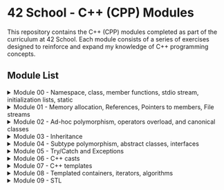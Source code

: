 # 42 School - C++ (CPP) Modules

This repository contains the C++ (CPP) modules completed as part of the curriculum at 42 School. Each module consists of a series of exercises designed to reinforce and expand my knowledge of C++ programming concepts.

## Module List

<details>
<summary>Module 00 - Namespace, class, member functions, stdio stream, initialization lists, static</summary>

- [ex00 - String manipulation and command-line argument handling](./CPP00/ex00/)
- [ex01 - Classes, Object instantiation, Basic I/O, String manipulation](./CPP00/ex01/)
- [ex02 - File recreation, C++ programming, Object-oriented design](./CPP00/ex02/)

**Resources:**
- **OOP in CPP:** [GeeksforGeeks](https://www.geeksforgeeks.org/object-oriented-programming-in-cpp/)
- **std::cin.getline() vs. std::cin:** [Stack Overflow](https://stackoverflow.com/questions/4745858/stdcin-getline-vs-stdcin)
- **atoi() in cpp strings:** [Stack Overflow](https://stackoverflow.com/questions/27640333/how-do-i-use-atoi-function-with-strings-in-c)
- **string.length() vs. string.size():** [Stack Overflow](https://stackoverflow.com/questions/31628940/which-is-faster-c-string-length-or-size)
- **Constructors in CPP:** [GeeksforGeeks](https://www.geeksforgeeks.org/constructors-c/)
- **Destructors in CPP:** [GeeksforGeeks](https://www.geeksforgeeks.org/destructors-c/)
- **C++: cin.getline - no instance of overload function:** [Stack Overflow](https://stackoverflow.com/questions/36459267/c-cin-getline-no-instance-of-overload-function)
- **C++ iomanip Library:** [YouTube](https://www.youtube.com/watch?v=JAEKyNfqm0A)

</details>

<details>
<summary>Module 01 - Memory allocation, References, Pointers to members, File streams</summary>

- [ex00 - Classes, Member Functions, Pointers, Memory Allocation (stack vs. heap), Destructors](./CPP01/ex00/)
- [ex01 - Arrays of Objects, Memory Allocation (array of objects), Object Initialization](./CPP01/ex01/)
- [ex02 - Pointers, References, Memory Addresses](./CPP01/ex02/)
- [ex03 - Composition, Aggregation, Object Relationships, Constructors, Setters](./CPP01/ex03/)
- [ex04 - File I/O, Content copy to new file, Error Handling](./CPP01/ex04/)
- [ex05 - Member Functions, Pointers to Member Functions, Enumeration, Logging](./CPP01/ex05/)
- [ex06 - Switch Statement, Filtering, Logging](./CPP01/ex06/)
  
  ### Resources
- **References in CPP:** [GeeksforGeeks](https://www.geeksforgeeks.org/references-in-c/)
- **Pointer to member functions:** [CodeGuru](https://www.codeguru.com/cplusplus/c-tutorial-pointer-to-member-function/)
- **C++ Pointers - GeeksforGeeks:** [GeeksforGeeks](https://www.geeksforgeeks.org/cpp-pointers/)
- **How to Read File Line by Line in C++:** [Medium](https://medium.com/@teamcode20233/how-to-read-file-line-by-line-in-c-a1d829f697c0)
- **C++ File Handling: How to Open, Write, Read, Close Files in C++:** [Guru99](https://www.guru99.com/cpp-file-read-write-open.html)
</details>
  
<details>
<summary>Module 02 - Ad-hoc polymorphism, operators overload, and canonical classes</summary>

- [ex00 - Fixed-point numbers, Orthodox Canonical Form](./CPP02/ex00/)
- [ex01 - Constructors (from int and float), Member Functions (toFloat, toInt), Operator Overloading](./CPP02/ex01/)
- [ex02 - Operator Overloading (Comparison, Arithmetic, Increment/Decrement), Static Member Functions (min, max)](./CPP02/ex02/)
- [ex03 - Binary Space Partitioning (BSP), Fixed-point arithmetic, Triangle Point Inclusion Test](./CPP02/ex03/)

  ### Resources
- **Introduction to Fixed Point Number Representation:** [CS61c Spring 2006](https://inst.eecs.berkeley.edu//~cs61c/sp06/handout/fixedpt.html)
- **Back To Basics! Fixed Point Numbers in C++:** [YouTube](https://www.youtube.com/watch?v=ZMsrZvBmQnU)
- **Understanding and Using Floating Point Numbers :** [Cprogramming](https://www.cprogramming.com/tutorial/floating_point/understanding_floating_point.html)
- **Printing floating point numbers - Cprogramming.com:** [Cprogramming.com](https://www.cprogramming.com/tutorial/floating_point/understanding_floating_point_printing.html)
- **Copy Constructor in C++ - GeeksforGeeks:** [GeeksforGeeks](https://www.geeksforgeeks.org/copy-constructor-in-cpp/)
- **Overloading the assignment operator - LearnCpp.com:** [LearnCpp.com](https://www.learncpp.com/cpp-tutorial/overloading-the-assignment-operator/?utm_content=cmp-true)
- **Floating and fixed point representation in C++:** [Medium](https://medium.com/@oumaimafisaoui/floating-and-fixed-point-representation-in-c-what-is-going-on-b71af54718a5)
- **Fixed Point Notation Basics :** [YouTube](https://www.youtube.com/watch?v=CONpWLc-tHA)
- **Decimal to Floating Point Conversion :** [YouTube](https://www.youtube.com/watch?v=ZrlQpzc61Vc)
- **IEEE 754 Standard for Floating Point Binary Arithmetic :** [YouTube](https://www.youtube.com/watch?v=RuKkePyo9zk)
- **OPERATORS and OPERATOR OVERLOADING in C++ :** [YouTube](https://www.youtube.com/watch?v=mS9755gF66w)
- **Overloading Increment and Decrement Operators in Postfix form :** [YouTube](https://www.youtube.com/watch?v=XJbA1AjW1zw)
- **Overloading ++ for both pre and post increment  :** [stackoverflow](https://stackoverflow.com/questions/15244094/overloading-for-both-pre-and-post-increment)
- **Check if a point lies inside a triangle :** [YouTube](https://www.youtube.com/watch?v=qObJQesvZUU)
</details>

<details>
<summary>Module 03 - Inheritance</summary>

- [ex00 - Class implementation](./CPP03ex00/)
- [ex01 - Inheritance, Constructors/Destructors Chaining, Overriding Member Functions](./CPP03/ex01/)
- [ex02 - Inheritance, Constructors/Destructors Chaining, Overriding Member Functions](./CPP03ex02/)
- [ex03 - Diamond Problem, Multiple Inheritance, Constructors/Destructors Chaining, Accessing Attributes and Member Functions from Parent Classes](./CPP03ex03/)

### Resources
- **Inheritance And Polymorphism:** [YouTube](https://www.youtube.com/watch?v=wrkkAOMp3Sw)
- **C++ What is class inheritance?:** [YouTube](https://www.youtube.com/watch?v=ptwZfAhI-kk)
- **Multiple Inheritance in C++:** [geeksforgeeks](https://www.geeksforgeeks.org/multiple-inheritance-in-c/)
- **Multiple Inheritance // Giving your classes multiple parents:** [YouTube](https://www.youtube.com/watch?v=JSBtx_f3WqM)
- **Multiple Inheritance Deep Dive:** [YouTube](https://www.youtube.com/watch?v=sswTE0u0r7g)
- **Hybrid Inheritance in C++ with Diamond Problem:** [YouTube](https://www.youtube.com/watch?v=DiUXoiOLZY0)
</details>

<details>
<summary>Module 04 - Subtype polymorphism, abstract classes, interfaces</summary>

- [ex00 - Polymorphism, Inheritance, Virtual Functions](./CPP04/ex00/)
- [ex01 - Memory Management, Deep Copy](./CPP04/ex01/)
- [ex02 - Abstract Classes](./CPP04/ex02/)
- [ex03 - Interfaces / Pure Abstract Classes](./CPP04/ex03/)

### Resources
- **Polymorphism in C++ | Compile time vs Run time Polymorphism:** [YouTube](https://www.youtube.com/watch?v=uc_Hr10cBBE)
- **C++ Subtype Polymorphism and Virtual Functions:** [YouTube](https://www.youtube.com/watch?v=avq_ITaqD-k)
- **Virtual Functions & Abstract Classes in C++:** [YouTube](https://www.youtube.com/watch?v=JU8DbwBvOWE)
- **Abstract Classes And Pure Virtual Functions:** [YouTube](https://www.youtube.com/watch?v=wE0_F4LpGVc)
- **Declare abstract class in c++:** [stackoverflow](https://stackoverflow.com/questions/43502488/declare-abstract-class-in-c)
- **C++ Programming/Classes/Abstract Classes/Pure Abstract Classes:** [Wikibooks](https://en.wikibooks.org/wiki/C++_Programming/Classes/Abstract_Classes/Pure_Abstract_Classes)
- **What is the difference between abstract class and pure abstract class in C++?:** [stackoverflow](https://stackoverflow.com/questions/15253642/what-is-the-difference-between-abstract-class-and-pure-abstract-class-in-c)
- **Interfaces in C++ (Pure Virtual Functions:** [YouTube](https://www.youtube.com/watch?v=UWAdd13EfM8)
- **Interfaces in C++ (Pure virtual functions):** [YouTube](https://www.youtube.com/watch?v=8USgOF7x0hM)
- **C++ Programming: Abstract and Interface Classes:** [YouTube](https://www.youtube.com/watch?v=GumbgtSUMMo)
- **Abstract Class vs Pure Abstract Class | Interface | OOP C++:** [YouTube](https://www.youtube.com/watch?v=BkrISFxSn-4)
- **What are Forward declarations in C++:** [geeksforgeeks](https://www.geeksforgeeks.org/what-are-forward-declarations-in-c/)
- **What are forward declarations in C++?:** [stackoverflow](https://stackoverflow.com/questions/4757565/what-are-forward-declarations-in-c)
- **C++ : How to copy / clone a STL List or Sub List:** [thispointer](https://thispointer.com/c-how-to-copy-clone-a-stl-list-or-sub-list/)
</details>

<details>
<summary>Module 05 - Try/Catch and Exceptions</summary>

- [ex00 - Exception handling, class design](./CPP05/ex00/)
- [ex01 - Exception handling, class design, member functions](./CPP05/ex01/)
- [ex02 - Abstract classes, inheritance, polymorphism, execution logic](./CPP05/ex02/)
- [ex03 - Factory method, class design, string manipulation](./CPP05/ex03/)

### Resources
- **Exception Handling - C++ Tutorial For Beginners** [NeuralNine](https://www.youtube.com/watch?v=5MI2N8yLdMI)
- **Throwing Exceptions in C++** [RollBar](https://rollbar.com/blog/error-exceptions-in-c/#)
- **Exception handling in C++ (How to handle errors in your program?)** [CodeBeauty](https://www.youtube.com/watch?v=kjEhqgmEiWY)
- **C++ Nested Try Catch statements | Re throwing Exceptions** [LearningLad](https://www.youtube.com/watch?v=UcT_sXaJF94)
- **How to Implement Custom Exceptions in  C++** [Rollbar Editorial Team](https://rollbar.com/blog/cpp-custom-exceptions/#)
- **std::exception** [cppreference](https://en.cppreference.com/w/cpp/error/exception)
- **Intermediate-Advanced C++ 3: Custom Exceptions** [Cave of Programming](https://www.youtube.com/watch?v=64HmWAH9Jvg)
- **How to Create a Random Number Generator in C++** [digitalocean](https://www.digitalocean.com/community/tutorials/random-number-generator-c-plus-plus)
- **C++ Files** [w3schools](https://www.w3schools.com/cpp/cpp_files.asp)
- **Is this really 50/50 chance?** [cplusplus](https://cplusplus.com/forum/beginner/48833/)
- **Declaring an array of functions inside a class** [stackoverflow](https://stackoverflow.com/questions/68666087/declaring-an-array-of-functions-inside-a-class)
- **Factory Method in C++, the Right Way** [medium](https://medium.com/@antwang/factory-method-in-c-the-right-way-e8c5f015fe39)
</details>

<details>
<summary>Module 06 - C++ casts</summary>

- [ex00 - type conversion, static_cast](./CPP06/ex00/)
- [ex01 - reinterpret_cast](./CPP06/ex01/)
- [ex02 - dynamic_cast](./CPP06/ex02/)

### Resources
- **Type Conversion in C++** [scaler](https://www.scaler.com/topics/cpp/type-conversion-in-cpp/)
- **Type Conversions in C++** [Neso Academy](https://www.youtube.com/watch?v=uI10H1jzw00&ab_channel=NesoAcademy)
- **Type Punning in C++** [The Cherno](https://www.youtube.com/watch?v=8egZ_5GA9Bc&ab_channel=TheCherno)
- **Casting in C++** [The Cherno](https://www.youtube.com/watch?v=pWZS1MtxI-A&ab_channel=TheCherno)
- **std::string::find_first_not_of** [cppreference](https://en.cppreference.com/w/cpp/types/numeric_limits)
- **strtof, strtod, strtold** [cppreference](https://en.cppreference.com/w/c/string/byte/strtof)
- **C++ Casting - Part 3 - static_cast and dynamic_cast (mega lesson) | Modern Cpp Series** [Mike Shah
](https://www.youtube.com/watch?v=rJO7azMDOjU)
- **C++ Casting - Part 4 - static_cast vs dynamic_cast (Interview Question)** [Mike Shah
](https://www.youtube.com/watch?v=pHktGhvXVR0)
- **C++ Casting - Part 5 - reinterpret_cast | Modern Cpp Series** [Mike Shah](https://www.youtube.com/watch?v=jQR2doi51Bo)
- **What is the uintptr_t data type?** [stackoverflow](https://stackoverflow.com/questions/1845482/what-is-the-uintptr-t-data-type)
- **dynamic_cast conversion** [cppreference](https://en.cppreference.com/w/cpp/language/dynamic_cast)
</details>

<details>
<summary>Module 07 - C++ templates</summary>

- [ex00 - template functions, swap, min, max](./CPP07/ex00/)
- [ex01 - iterate with template](./CPP07/ex01/)
- [ex02 - template class](./CPP07/ex02/)

### Resources
- **C++ Function Template** [programiz](https://www.programiz.com/cpp-programming/function-template)
- **C++ Class Templates** [programiz](https://www.programiz.com/cpp-programming/class-templates)
- **Overloading Subscript or array index operator [] in C++** [geeksforgeeks](https://www.geeksforgeeks.org/overloading-subscript-or-array-index-operator-in-c/)
- **Why use a "tpp" file when implementing templated functions and classes defined in a header?** [stackoverflow](https://stackoverflow.com/questions/44774036/why-use-a-tpp-file-when-implementing-templated-functions-and-classes-defined-i)
- **Candidate template ignored: deduced conflicting types for parameter: <const T &> vs <T &>** [stackoverflow](https://stackoverflow.com/questions/29367467/candidate-template-ignored-deduced-conflicting-types-for-parameter-const-t)
</details>


<details>
<summary>Module 08 - Templated containers, iterators, algorithms</summary>

- [ex00 - Function templates, container manipulation, exception handling](./CPP08/ex00/)
- [ex01 - std::max, std::min, std::sort exceptions, iterators](./CPP08/ex01/)
- [ex02 - Iterators, template specialization](./CPP08/ex02/)

### Resources
- **Back To Basics: C++ Containers** [javidx9](https://www.youtube.com/watch?v=6OoSgY6NVVk&ab_channel=javidx9)
- **Back to Basics: Classic STL - Bob Steagall - CppCon 2021** [CppCon](https://www.youtube.com/watch?v=tXUXl_RzkAk)
- **The C++ Standard Template Library (STL)** [geeksforgeeks](https://www.geeksforgeeks.org/the-c-standard-template-library-stl/)
- **Containers** [cplusplus](https://cplusplus.com/reference/stl/)
- **C++ Vectors** [programiz](https://www.programiz.com/cpp-programming/vectors)
- **std::max** [cppreference](https://en.cppreference.com/w/cpp/algorithm/max)
- **std::sort** [cppreference](https://en.cppreference.com/w/cpp/algorithm/sort)
- **How do I find the max element in a vector (C++)?** [stackoverflow](https://stackoverflow.com/questions/32159151/how-do-i-find-the-max-element-in-a-vector-c)
- **std::stack** [cppreference](https://cplusplus.com/reference/stack/stack/)
</details>

<details>
<summary>Module 09 - STL</summary>

- [ex00 - File manipulation, std::map, time parsing](./CPP09/ex00/)
- [ex01 - Reverse Polish Notation, std::stack, input parsing](./CPP09/ex01/)
- [ex02 - Merge sort algorithm, std::vector, std::deque, input parsing](./CPP09/ex02/)

### Resources
- **Substring in C++** [geeksforgeeks](https://www.geeksforgeeks.org/substring-in-cpp/)
- **C++ parse date/time with microseconds** [stackoverflow](https://stackoverflow.com/questions/44398598/c-parse-date-time-with-microseconds)
- **std::ifstream::ifstream** [cplusplus](https://cplusplus.com/reference/fstream/ifstream/ifstream/)
- **std::map one key, two values** [stackoverflow](https://stackoverflow.com/questions/5560573/stdmap-one-key-two-values)
- **static template functions in a class** [stackoverflow](https://stackoverflow.com/questions/9346076/static-template-functions-in-a-class)
- **Reverse Polish Notation and The Stack ** [Computerphile](https://www.youtube.com/watch?v=7ha78yWRDlE&ab_channel=Computerphile)
- **What is Reverse Polish Notation (AKA Postfix Notation)? Why is it Important?** [Gary Explains](https://www.youtube.com/watch?v=QM_RsQ9Yeio&t=425s&ab_channel=GaryExplains)
- **calculating execution time in c++** [stackoverflow](https://stackoverflow.com/questions/876901/calculating-execution-time-in-c)
</details>
